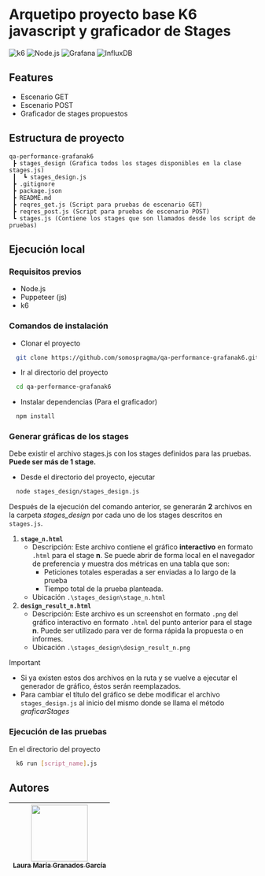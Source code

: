 # Arquetipo proyecto base K6 javascript y graficador de Stages

![k6](https://img.shields.io/badge/k6-0.53.0-blue)
![Node.js](https://img.shields.io/badge/Node.js-22.11.0-green)
![Grafana](https://img.shields.io/badge/Grafana-Supported-orange)
![InfluxDB](https://img.shields.io/badge/InfluxDB-Compatible-blue)

## Features

- Escenario GET
- Escenario POST
- Graficador de stages propuestos

## Estructura de proyecto
````
qa-performance-grafanak6
 ┣ stages_design (Grafica todos los stages disponibles en la clase stages.js)
 ┃  ┗ stages_design.js
 ┣ .gitignore
 ┣ package.json
 ┣ README.md
 ┣ reqres_get.js (Script para pruebas de escenario GET)
 ┣ reqres_post.js (Script para pruebas de escenario POST)
 ┗ stages.js (Contiene los stages que son llamados desde los script de pruebas)
````

## Ejecución local
### Requisitos previos
* Node.js
* Puppeteer (js)
* k6

### Comandos de instalación
* Clonar el proyecto

```bash
  git clone https://github.com/somospragma/qa-performance-grafanak6.git
```

* Ir al directorio del proyecto

```bash
  cd qa-performance-grafanak6
```

* Instalar dependencias (Para el graficador)

```bash
  npm install
```

### Generar gráficas de los stages
Debe existir el archivo stages.js con los stages definidos para las pruebas. **Puede ser más de 1 stage.**
* Desde el directorio del proyecto, ejecutar

```bash
  node stages_design/stages_design.js
```
Después de la ejecución del comando anterior, se generarán **2** archivos en la carpeta *stages_design* por cada uno de los stages descritos en `stages.js`.
1. **`stage_n.html`**
    - Descripción: Este archivo contiene el gráfico **interactivo** en formato `.html` para el stage **n**. Se puede abrir de forma local en el navegador de preferencia y muestra dos métricas en una tabla que son:
        * Peticiones totales esperadas a ser enviadas a lo largo de la prueba
        * Tiempo total de la prueba planteada.
    - Ubicación `.\stages_design\stage_n.html`
2. **`design_result_n.html`**
    - Descripción: Este archivo es un screenshot en formato `.png` del gráfico interactivo en formato `.html` del punto anterior para el stage **n**. Puede ser utilizado para ver de forma rápida la propuesta o en informes.
    - Ubicación `.\stages_design\design_result_n.png`
> [!IMPORTANT]
> - Si ya existen estos dos archivos en la ruta y se vuelve a ejecutar el generador de gráfico, éstos serán reemplazados.
> - Para cambiar el título del gráfico se debe modificar el archivo `stages_design.js` al inicio del mismo donde se llama el método *graficarStages*

### Ejecución de las pruebas
En el directorio del proyecto
```bash
  k6 run [script_name].js
```

## Autores

| [<img src="https://gitlab.com/uploads/-/system/user/avatar/25199087/avatar.png?width=800" width=115><br><sub>Laura María Granados García</sub>](https://gitlab.com/laura.granados) <br/> |
| :----------------------------------------------------------------------------------------------------------------------------------------------------------------------------------------------------------------: |